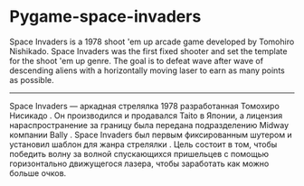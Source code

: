 # Pygame-space-invaders
Space Invaders is a 1978 shoot 'em up arcade game developed by Tomohiro Nishikado. Space Invaders was the first fixed shooter and set the template for the shoot 'em up genre. The goal is to defeat wave after wave of descending aliens with a horizontally moving laser to earn as many points as possible.
***
Space Invaders — аркадная стрелялка 1978 разработанная Томохиро Нисикадо . Он производился и продавался Taito в Японии, а лицензия нараспространение за границу была передана подразделению Midway компании Bally . Space Invaders был первым фиксированным шутером и установил шаблон для жанра стрелялки . Цель состоит в том, чтобы победить волну за волной спускающихся пришельцев с помощью горизонтально движущегося лазера, чтобы заработать как можно больше очков.
